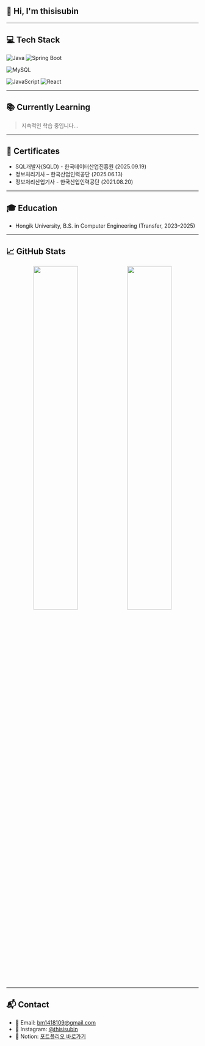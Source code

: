 ## 👋 Hi, I'm thisisubin

---

## 💻 Tech Stack

![Java](https://img.shields.io/badge/Java-007396?style=flat&logo=java&logoColor=white)
![Spring Boot](https://img.shields.io/badge/Spring%20Boot-6DB33F?style=flat&logo=springboot&logoColor=white)
<!-- ![JSP](https://img.shields.io/badge/JSP-007396?style=flat&logo=java&logoColor=white)
![Thymeleaf](https://img.shields.io/badge/Thymeleaf-005F0F?style=flat&logo=thymeleaf&logoColor=white) 
![JPA](https://img.shields.io/badge/JPA-59666C?style=flat&logo=hibernate&logoColor=white)
![Hibernate](https://img.shields.io/badge/Hibernate-59666C?style=flat&logo=hibernate&logoColor=white) -->
![MySQL](https://img.shields.io/badge/MySQL-4479A1?style=flat&logo=mysql&logoColor=white)
<!-- ![Python](https://img.shields.io/badge/Python-3776AB?style=flat&logo=python&logoColor=white)
![HTML](https://img.shields.io/badge/HTML-E34F26?style=flat&logo=html5&logoColor=white)
![CSS](https://img.shields.io/badge/CSS-1572B6?style=flat&logo=css3&logoColor=white) -->
![JavaScript](https://img.shields.io/badge/JavaScript-F7DF1E?style=flat&logo=javascript&logoColor=black) 
![React](https://img.shields.io/badge/React-20232A?style=flat&logo=react&logoColor=61DAFB)
<!-- ![Kotlin](https://img.shields.io/badge/Kotlin-7F52FF?style=flat&logo=kotlin&logoColor=white) -->

---

## 📚 Currently Learning

> 지속적인 학습 중입니다...

---
## 📄 Certificates

- SQL개발자(SQLD) - 한국데이터산업진흥원 (2025.09.19)
- 정보처리기사 – 한국산업인력공단 (2025.06.13)
- 정보처리산업기사 - 한국산업인력공단 (2021.08.20)

---

## 🎓 Education

<!-- - 홍익대학교 컴퓨터공학과 (Hongik University - Computer Engineering) -->
- Hongik University, B.S. in Computer Engineering (Transfer, 2023–2025)


---

## 📈 GitHub Stats

<p align="center">
  <img src="https://github-readme-stats.vercel.app/api?username=thisisubin&show_icons=true&theme=default" width="48%"/>
  <img src="https://github-readme-stats.vercel.app/api/top-langs/?username=thisisubin&layout=compact&theme=default" width="48%"/>
</p>

---

## 📬 Contact

- 📧 Email: bm1418109@gmail.com  
- 📸 Instagram: [@thisisubin](https://www.instagram.com/thisisubin/)  
- 📒 Notion: [포트폴리오 바로가기](https://www.notion.so/About-Me-1d89ed8559368030b68fe4c8f6710750?source=copy_link)
<!--
- 📝 Blog: [thisisubin](https://thisisubin.tistory.com/) -->
